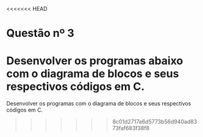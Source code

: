 <<<<<<< HEAD
# Questão nº 3

Desenvolver os programas abaixo com o diagrama de blocos e seus respectivos códigos em C.
=======
Desenvolver os programas com o diagrama de blocos e seus respectivos códigos em C.
>>>>>>> 8c01d2717a6d5773b56d940ad8373faf683f38f8
